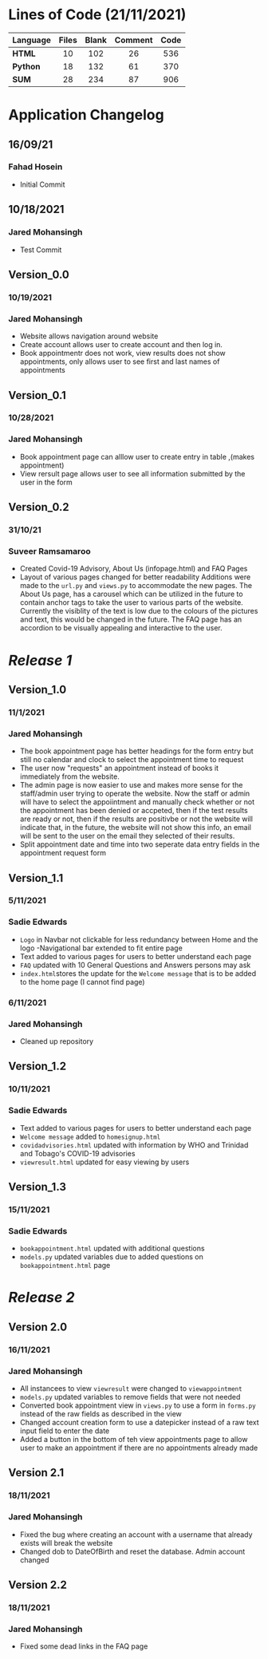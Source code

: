 # Lines of Code (21/11/2021)

| Language   | Files      | Blank      | Comment    | Code       |
| ---------- | :--------: | :--------: | :--------: | :--------: |
| **HTML**   | 10         | 102        | 26         | 536        |
| **Python** | 18         | 132        | 61         | 370        |
| **SUM**    | 28         | 234        | 87         | 906        |


# Application Changelog

## 16/09/21
### Fahad Hosein
* Initial Commit

## 10/18/2021 
### Jared Mohansingh
* Test Commit

## Version_0.0
### 10/19/2021
### Jared Mohansingh
* Website allows navigation around website
* Create account allows user to create account and then log in.
* Book appointmentr does not work, view results does not show appointments, only allows user to see first and last names of appointments

## Version_0.1
### 10/28/2021
### Jared Mohansingh
* Book appointment page can alllow user to create entry in table ,(makes appointment)
* View rersult page allows user to see all information submitted by the user in the form

## Version_0.2
### 31/10/21
### Suveer Ramsamaroo
* Created Covid-19 Advisory, About Us (infopage.html) and FAQ Pages
* Layout of various pages changed for better readability
Additions were made to the `url.py` and `views.py` to accommodate the new pages.
The About Us page, has a carousel which can be utilized in the future to contain anchor tags to take the user to various parts of the website. Currently the visiblity of the text is low due to the colours of the pictures and text, this would be changed in the future.
The FAQ page has an accordion to be visually appealing and interactive to the user. 

# *Release 1*
## Version_1.0
### 11/1/2021 
### Jared Mohansingh
* The book appointment page has better headings for the form entry but still no calendar and clock to select the appointment time to request 
* The user now "requests" an appointment instead of books it immediately from the website.
* The admin page is now easier to use and makes more sense for the staff/admin user trying to operate the website. Now the staff or admin will have to
select the appoiintment and manually check whether or not the appointment has been denied or accpeted, then if the test results are ready or not, then if the 
results are positivbe or not the website will indicate that, in the future, the website will not show this info, an email will be sent to the user on the 
email they selected of their results.
* Split appointment date and time into two seperate data entry fields in the appointment request form

## Version_1.1            
### 5/11/2021
### Sadie Edwards
* `Logo` in Navbar not clickable for less redundancy between Home and the logo
    -Navigational bar extended to fit entire page
* Text added to various pages for users to better understand each page
* `FAQ` updated with 10 General Questions and Answers persons may ask
* `index.html`stores the update for the `Welcome message` that is to be added to the home page (I cannot find page)


### 6/11/2021
### Jared Mohansingh
* Cleaned up repository

## Version_1.2
### 10/11/2021
### Sadie Edwards
* Text added to various pages for users to better understand each page
* `Welcome message` added to `homesignup.html`
* `covidadvisories.html` updated with information by WHO and Trinidad and Tobago's COVID-19 advisories
* `viewresult.html` updated for easy viewing by users

## Version_1.3
### 15/11/2021
### Sadie Edwards
* `bookappointment.html` updated with additional questions
* `models.py` updated variables due to added questions on `bookappointment.html` page

# *Release 2*
## Version 2.0
### 16/11/2021
### Jared Mohansingh
* All instancees to view `viewresult` were changed to `viewappointment`
* `models.py` updated variables to remove fields that were not needed
* Converted book appointment view in `views.py` to use a form in `forms.py` instead of the raw fields as described in the view
* Changed account creation form to use a datepicker instead of a raw text input field to enter the date
* Added a button in the bottom of teh view appointments page to allow user to make an appointment if there are no appointments already made 

## Version 2.1
### 18/11/2021
### Jared Mohansingh
* Fixed the bug where creating an account with a username that already exists will break the website
* Changed dob to DateOfBirth and reset the database. Admin account changed

## Version 2.2
### 18/11/2021
### Jared Mohansingh
* Fixed some dead links in the FAQ page
